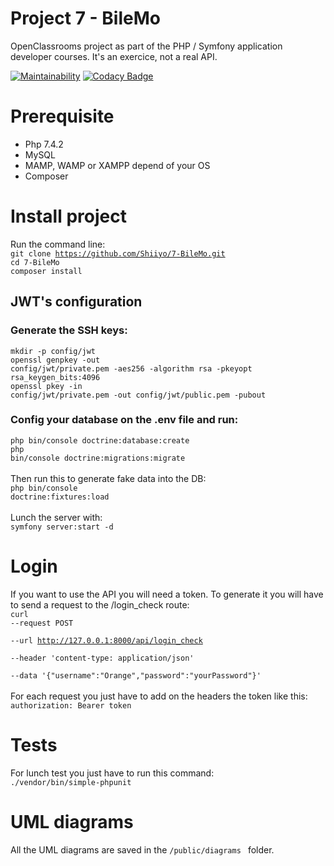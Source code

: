 # Project 7 - BileMo

OpenClassrooms project as part of the PHP / Symfony application developer courses. It's an exercice, not a real API.

[![Maintainability](https://api.codeclimate.com/v1/badges/a87a84353a720a496c96/maintainability)](https://codeclimate.com/github/Shiiyo/7-BileMo/maintainability)
[![Codacy Badge](https://app.codacy.com/project/badge/Grade/4a70928a83ff40a4a7aea6231c5dc760)](https://www.codacy.com/manual/Shiiyo/7-BileMo?utm_source=github.com&amp;utm_medium=referral&amp;utm_content=Shiiyo/7-BileMo&amp;utm_campaign=Badge_Grade)

# Prerequisite
-   Php 7.4.2
-   MySQL
-   MAMP, WAMP or XAMPP depend of your OS
-   Composer

# Install project
Run the command line: <br/>
<code>git clone https://github.com/Shiiyo/7-BileMo.git</code><br/>
<code>cd 7-BileMo</code><br/>
<code>composer install</code><br/>

## JWT's configuration
### Generate the SSH keys:
<code>mkdir -p config/jwt</code><br/>
<code>openssl genpkey -out config/jwt/private.pem -aes256 -algorithm rsa -pkeyopt rsa_keygen_bits:4096</code><br/>
<code>openssl pkey -in config/jwt/private.pem -out config/jwt/public.pem -pubout</code>

### Config your database on the .env file and run:
<code>php bin/console doctrine:database:create</code><br/>
<code>php bin/console doctrine:migrations:migrate</code><br/><br/>
Then run this to generate fake data into the DB:<br/>
<code>php bin/console doctrine:fixtures:load</code><br/><br/>
Lunch the server with:<br/>
<code>symfony server:start -d</code>

# Login
If you want to use the API you will need a token. To generate it you will have to send a request to the /login_check route:</br>
<code>curl --request POST \
  --url http://127.0.0.1:8000/api/login_check \
  --header 'content-type: application/json' \
  --data '{"username":"Orange","password":"yourPassword"}'</code></br>
  </br>
  For each request you just have to add on the headers the token like this:
  <code>authorization: Bearer token</code>
# Tests
For lunch test you just have to run this command:</br>
<code>./vendor/bin/simple-phpunit</code>

# UML diagrams
All the UML diagrams are saved in the <code>/public/diagrams </code> folder.